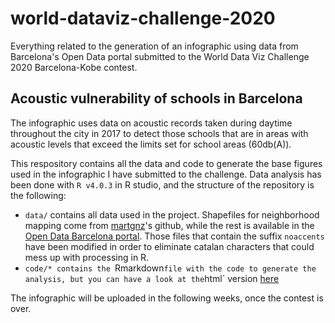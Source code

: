 # world-dataviz-challenge-2020
Everything related to the generation of an infographic using data from Barcelona's Open Data portal submitted to the World Data Viz Challenge 2020 Barcelona-Kobe contest. 

## Acoustic vulnerability of schools in Barcelona  
The infographic uses data on acoustic records taken during daytime throughout the city in 2017 to detect those schools that are in areas with acoustic levels that exceed the limits set for school areas (60db(A)).  

This respository contains all the data and code to generate the base figures used in the infographic I have submitted to the challenge. Data analysis has been done with `R v4.0.3` in R studio, and the structure of the repository is the following:  

* `data/` contains all data used in the project. Shapefiles for neighborhood mapping come from [martgnz](https://github.com/martgnz/bcn-geodata.git)'s github, while the rest is available in the [Open Data Barcelona portal](https://opendata-ajuntament.barcelona.cat/ca). Those files that contain the suffix `noaccents` have been modified in order to eliminate catalan characters that could mess up with processing in R.  
* `code/* contains the `Rmarkdown` file with the code to generate the analysis, but you can have a look at the `html` version [here](https://martaroyo.github.io/world-dataviz-challenge-2020/WDVC_BCN_KOBE_2020.html)  

The infographic will be uploaded in the following weeks, once the contest is over.
